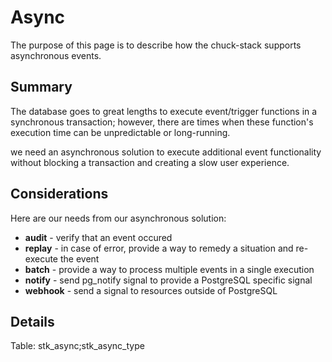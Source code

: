# Async

The purpose of this page is to describe how the chuck-stack supports asynchronous events. 

## Summary

The database goes to great lengths to execute event/trigger functions in a synchronous transaction; however, there are times when these function's execution time can be unpredictable or long-running. 

we need an asynchronous solution to execute additional event functionality without blocking a transaction and creating a slow user experience.

## Considerations

Here are our needs from our asynchronous solution:

- **audit** - verify that an event occured
- **replay** - in case of error, provide a way to remedy a situation and re-execute the event
- **batch** - provide a way to process multiple events in a single execution
- **notify** - send pg_notify signal to provide a PostgreSQL specific signal
- **webhook** - send a signal to resources outside of PostgreSQL

## Details

Table: stk_async;stk_async_type
